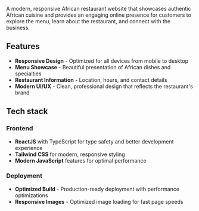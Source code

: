 A modern, responsive African restaurant website that showcases authentic African cuisine and provides an engaging online presence for customers to explore the menu, learn about the restaurant, and connect with the business.

## Features

- **Responsive Design** - Optimized for all devices from mobile to desktop
- **Menu Showcase** - Beautiful presentation of African dishes and specialties
- **Restaurant Information** - Location, hours, and contact details
- **Modern UI/UX** - Clean, professional design that reflects the restaurant's brand

## Tech stack

### Frontend

- **ReactJS** with TypeScript for type safety and better development experience
- **Tailwind CSS** for modern, responsive styling
- **Modern JavaScript** features for optimal performance

### Deployment

- **Optimized Build** - Production-ready deployment with performance optimizations
- **Responsive Images** - Optimized image loading for fast page speeds
